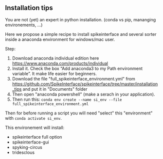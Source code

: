 ## Installation tips

You are not (yet) an expert in python installation. (conda vs pip, mananging environements, ...)

Here we propose a simple recipe to install spikeinterface and several sorter inside a anaconda environment for windows/mac user.


Step:

1. Download anaconda individual edition here https://www.anaconda.com/products/individual
2. Install it. Check the box “Add anaconda3 to my Path environment variable”. It make life easier for beginners.
3. Download the file "full_spikeinterface_environment.yml" from
   https://github.com/SpikeInterface/spikeinterface/tree/master/installation_tips
   and put it in "Documents" folder
4. Then open "anaconda powershell" (make a serach in your application).
5. Then run this: `conda env create --name si_env --file full_spikeinterface_environment.yml`


Then for before running a script you will need "select" this "environment" with `conda activate si_env`.


This environement will install:
 * spikeinterface full option
 * spikeinterface-gui
 * spyking-circus
 * tridesclous
 





